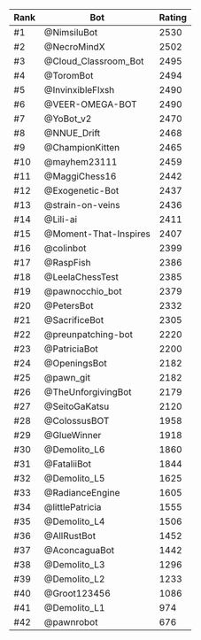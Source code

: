 Rank|Bot|Rating
---|---|---
#1|@NimsiluBot|2530
#2|@NecroMindX|2502
#3|@Cloud_Classroom_Bot|2495
#4|@ToromBot|2494
#5|@InvinxibleFlxsh|2490
#6|@VEER-OMEGA-BOT|2490
#7|@YoBot_v2|2470
#8|@NNUE_Drift|2468
#9|@ChampionKitten|2465
#10|@mayhem23111|2459
#11|@MaggiChess16|2442
#12|@Exogenetic-Bot|2437
#13|@strain-on-veins|2436
#14|@Lili-ai|2411
#15|@Moment-That-Inspires|2407
#16|@colinbot|2399
#17|@RaspFish|2386
#18|@LeelaChessTest|2385
#19|@pawnocchio_bot|2379
#20|@PetersBot|2332
#21|@SacrificeBot|2305
#22|@preunpatching-bot|2220
#23|@PatriciaBot|2200
#24|@OpeningsBot|2182
#25|@pawn_git|2182
#26|@TheUnforgivingBot|2179
#27|@SeitoGaKatsu|2120
#28|@ColossusBOT|1958
#29|@GlueWinner|1918
#30|@Demolito_L6|1860
#31|@FataliiBot|1844
#32|@Demolito_L5|1625
#33|@RadianceEngine|1605
#34|@littlePatricia|1555
#35|@Demolito_L4|1506
#36|@AllRustBot|1452
#37|@AconcaguaBot|1442
#38|@Demolito_L3|1296
#39|@Demolito_L2|1233
#40|@Groot123456|1086
#41|@Demolito_L1|974
#42|@pawnrobot|676
